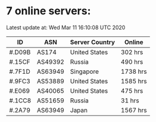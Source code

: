 # 7 online servers:

Latest update at: Wed Mar 11 16:10:08 UTC 2020

| ID | ASN | Server Country | Online |
| -- | --- | -------------- | ------ |
| #.D09B | AS174 | United States | 302 hrs |
| #.15CF | AS49392 | Russia | 490 hrs |
| #.7F1D | AS63949 | Singapore | 1738 hrs |
| #.9FC3 | AS53889 | United States | 1585 hrs |
| #.E069 | AS40065 | United States | 475 hrs |
| #.1CC8 | AS51659 | Russia | 31 hrs |
| #.2A79 | AS63949 | Japan | 1567 hrs |

